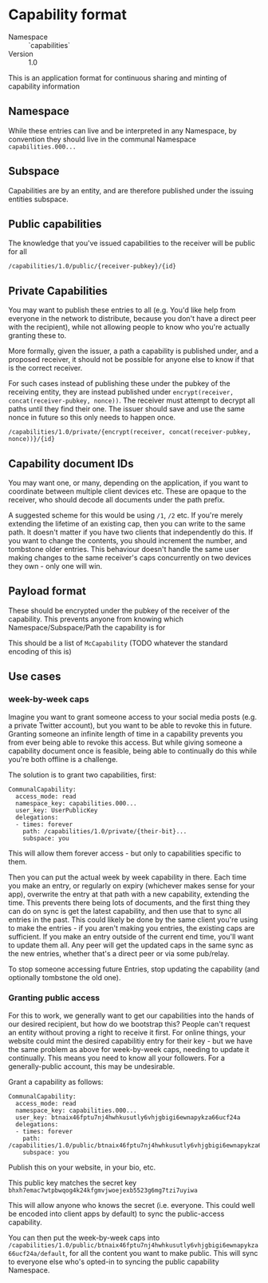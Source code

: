 # Capability format

<dl>
	<dt>Namespace</dt><dd>`capabilities`</dd>
	<dt>Version</dt><dd>1.0</dd>
</dl>

This is an application format for continuous sharing and minting of capability information

## Namespace

While these entries can live and be interpreted in any Namespace, by convention they should live in the communal Namespace `capabilities.000...`

## Subspace

Capabilities are by an entity, and are therefore published under the issuing entities subspace.

## Public capabilities

The knowledge that you've issued capabilities to the receiver will be public for all

`/capabilities/1.0/public/{receiver-pubkey}/{id}`

## Private Capabilities

You may want to publish these entries to all (e.g. You'd like help from everyone in the network to distribute, because you don't have a direct peer with the recipient),
while not allowing people to know who you're actually granting these to.

More formally, given the issuer, a path a capability is published under, and a proposed receiver, it should not be possible for anyone else to know if that is the correct receiver.

For such cases instead of publishing these under the pubkey of the receiving entity, they are instead published under `encrypt(receiver, concat(receiver-pubkey, nonce))`. The receiver must attempt to decrypt all paths until they find their one. The issuer should save and use the same nonce in future so this only needs to happen once.

`/capabilities/1.0/private/{encrypt(receiver, concat(receiver-pubkey, nonce))}/{id}`

## Capability document IDs

You may want one, or many, depending on the application, if you want to coordinate between multiple client devices etc. These are opaque to the receiver, who should decode all documents under the path prefix.

A suggested scheme for this would be using `/1`, `/2` etc. If you're merely extending the lifetime of an existing cap, then you can write to the same path. It doesn't matter if you have two clients that independently do this. If you want to change the contents, you should increment the number, and tombstone older entries. This behaviour doesn't handle the same user making changes to the same receiver's caps concurrently on two devices they own - only one will win.

## Payload format

These should be encrypted under the pubkey of the receiver of the capability. This prevents anyone from knowing which Namespace/Subspace/Path the capability is for

This should be a list of `McCapability` (TODO whatever the standard encoding of this is)

## Use cases

### week-by-week caps

Imagine you want to grant someone access to your social media posts (e.g. a private Twitter account), but you want to be able to revoke this in future. Granting someone an infinite length of time in a capability prevents you from ever being able to revoke this access. But while giving someone a capability document once is feasible, being able to continually do this while you're both offline is a challenge.

The solution is to grant two capabilities, first:

```
CommunalCapability:
  access_mode: read
  namespace_key: capabilities.000...
  user_key: UserPublicKey
  delegations:
  - times: forever
    path: /capabilities/1.0/private/{their-bit}...
    subspace: you
```

This will allow them forever access - but only to capabilities specific to them.

Then you can put the actual week by week capability in there. Each time you make an entry, or regularly on expiry (whichever makes sense for your app), overwrite the entry at that path with a new capability, extending the time. This prevents there being lots of documents, and the first thing they can do on sync is get the latest capability, and then use that to sync all entries in the past. This could likely be done by the same client you're using to make the entries - if you aren't making you entries, the existing caps are sufficient. If you make an entry outside of the current end time, you'll want to update them all. Any peer will get the updated caps in the same sync as the new entries, whether that's a direct peer or via some pub/relay.

To stop someone accessing future Entries, stop updating the capability (and optionally tombstone the old one).

### Granting public access

For this to work, we generally want to get our capabilities into the hands of our desired recipient, but how do we bootstrap this? People can't request an entity without proving a right to receive it first. For online things, your website could mint the desired capabilitiy entry for their key - but we have the same problem as above for week-by-week caps, needing to update it continually. This means you need to know all your followers. For a generally-public account, this may be undesirable.

Grant a capability as follows:

```
CommunalCapability:
  access_mode: read
  namespace_key: capabilities.000...
  user_key: btnaix46fptu7nj4hwhkusutly6vhjgbigi6ewnapykza66ucf24a
  delegations:
  - times: forever
    path: /capabilities/1.0/public/btnaix46fptu7nj4hwhkusutly6vhjgbigi6ewnapykza66ucf24a/default
    subspace: you
```

Publish this on your website, in your bio, etc.

This public key matches the secret key `bhxh7emac7wtpbwqog4k24kfgmvjwoejexb5523g6mg7tzi7uyiwa`

This will allow anyone who knows the secret (i.e. everyone. This could well be encoded into client apps by default) to sync the public-access capability.

You can then put the week-by-week caps into `/capabilities/1.0/public/btnaix46fptu7nj4hwhkusutly6vhjgbigi6ewnapykza66ucf24a/default`, for all the content you want to make public. This will sync to everyone else who's opted-in to syncing the public capability Namespace.
